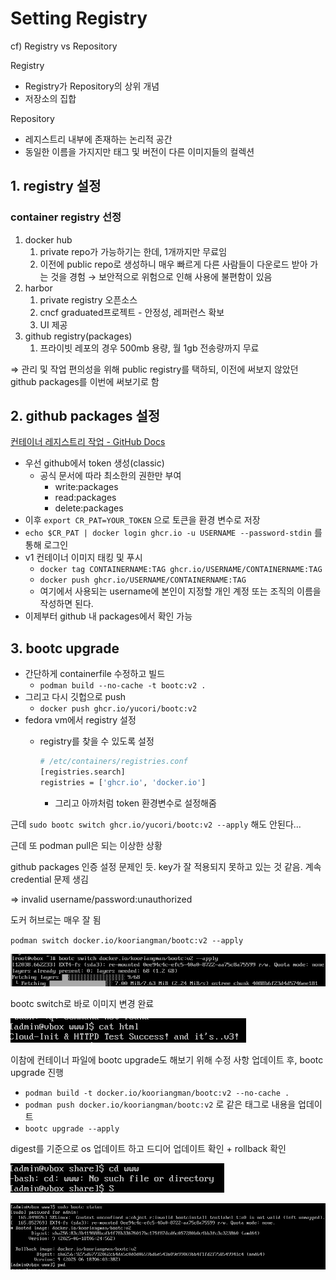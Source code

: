 # Setting Registry

cf) Registry vs Repository

Registry

- Registry가 Repository의 상위 개념
- 저장소의 집합

Repository

- 레지스트리 내부에 존재하는 논리적 공간
- 동일한 이름을 가지지만 태그 및 버전이 다른 이미지들의 컬렉션

## 1. registry 설정

### container registry 선정

1. docker hub
    1. private repo가 가능하기는 한데, 1개까지만 무료임
    2. 이전에 public repo로 생성하니 매우 빠르게 다른 사람들이 다운로드 받아 가는 것을 경험 → 보안적으로 위험으로 인해 사용에 불편함이 있음
2. harbor
    1. private registry 오픈소스
    2. cncf graduated프로젝트 - 안정성, 레퍼런스 확보
    3. UI 제공
3. github registry(packages)
    1. 프라이빗 레포의 경우 500mb 용량, 월 1gb 전송량까지 무료

⇒ 관리 및 작업 편의성을 위해 public registry를 택하되, 이전에 써보지 않았던 github packages를 이번에 써보기로 함

## 2. github packages 설정

[컨테이너 레지스트리 작업 - GitHub Docs](https://docs.github.com/ko/packages/working-with-a-github-packages-registry/working-with-the-container-registry)

- 우선 github에서 token 생성(classic)
  - 공식 문서에 따라 최소한의 권한만 부여
    - write:packages
    - read:packages
    - delete:packages
- 이후 `export CR_PAT=YOUR_TOKEN` 으로 토큰을 환경 변수로 저장
- `echo $CR_PAT | docker login ghcr.io -u USERNAME --password-stdin` 를 통해 로그인
- v1 컨테이너 이미지 태킹 및 푸시
  - `docker tag CONTAINERNAME:TAG ghcr.io/USERNAME/CONTAINERNAME:TAG`
  - `docker push ghcr.io/USERNAME/CONTAINERNAME:TAG`
  - 여기에서 사용되는 username에 본인이 지정할 개인 계정 또는 조직의 이름을 작성하면 된다.
- 이제부터 github 내 packages에서 확인 가능

## 3. bootc upgrade

- 간단하게 containerfile 수정하고 빌드
  - `podman build --no-cache -t bootc:v2 .`
- 그리고 다시 깃헙으로 push
  - `docker push ghcr.io/yucori/bootc:v2`
- fedora vm에서 registry 설정
  - registry를 찾을 수 있도록 설정

    ```bash
    # /etc/containers/registries.conf
    [registries.search]
    registries = ['ghcr.io', 'docker.io']
    ```

    - 그리고 아까처럼 token 환경변수로 설정해줌

근데 `sudo bootc switch ghcr.io/yucori/bootc:v2 --apply` 해도 안된다...

근데 또 podman pull은 되는 이상한 상황

github packages 인증 설정 문제인 듯. key가 잘 적용되지 못하고 있는 것 같음. 계속 credential 문제 생김

⇒ invalid username/password:unauthorized

도커 허브로는 매우 잘 됨

`podman switch docker.io/kooriangman/bootc:v2 --apply`

![alt text](1.png)

bootc switch로 바로 이미지 변경 완료

![alt text](2.png)

이참에 컨테이너 파일에 bootc upgrade도 해보기 위해 수정 사항 업데이트 후, bootc upgrade 진행

- `podman build -t docker.io/kooriangman/bootc:v2 --no-cache .`
- `podman push docker.io/kooriangman/bootc:v2` 로 같은 태그로 내용을 업데이트
- `bootc upgrade --apply`

digest를 기준으로 os 업데이트 하고 드디어 업데이트 확인 + rollback 확인

![alt text](3.png)

![alt text](4.png)
